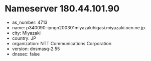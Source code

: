# Nameserver 180.44.101.90

* as_number: 4713
* name: p340090-ipngn200301miyazakihigasi.miyazaki.ocn.ne.jp.
* city: Miyazaki
* country: JP
* organization: NTT Communications Corporation
* version: dnsmasq-2.55
* dnssec: false
